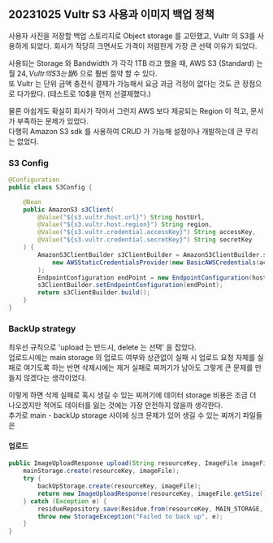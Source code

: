 ## 20231025 Vultr S3 사용과 이미지 백업 정책

사용자 사진을 저장할 백업 스토리지로 Object storage 를 고민했고, Vultr 의 S3를 사용하게 되었다.
회사가 적당히 크면서도 가격이 저렴한게 가장 큰 선택 이유가 되었다.     

사용되는 Storage 와 Bandwidth 가 각각 1TB 라고 했을 때, AWS S3 (Standard) 는 월 24$, Vultr 의 S3 는 월 6$ 으로 훨씬 절약 할 수 있다.     
또 Vultr 는 단위 금액 충전식 결제가 가능해서 요금 과금 걱정이 없다는 것도 큰 장점으로 다가왔다. (테스트로 10$을 먼저 선결제했다.)     

물론 아쉽게도 확실히 회사가 작아서 그런지 AWS 보다 제공되는 Region 이 적고, 문서가 부족하는 문제가 있었다.    
다행히 Amazon S3 sdk 를 사용하여 CRUD 가 가능해 설정이나 개발하는데 큰 무리는 없었다.

### S3 Config

```java
@Configuration
public class S3Config {

    @Bean
    public AmazonS3 s3Client(
        @Value("${s3.vultr.host.url}") String hostUrl,
        @Value("${s3.vultr.host.region}") String region,
        @Value("${s3.vultr.credential.accessKey}") String accessKey,
        @Value("${s3.vultr.credential.secretKey}") String secretKey
    ) {
        AmazonS3ClientBuilder s3ClientBuilder = AmazonS3ClientBuilder.standard().withCredentials(
            new AWSStaticCredentialsProvider(new BasicAWSCredentials(accessKey, secretKey))
        );
        EndpointConfiguration endPoint = new EndpointConfiguration(hostUrl, region);
        s3ClientBuilder.setEndpointConfiguration(endPoint);
        return s3ClientBuilder.build();
    }
}
```

### BackUp strategy

최우선 규칙으로 'upload 는 반드시, delete 는 선택' 을 잡았다.     
업로드시에는 main storage 의 업로드 여부와 상관없이 실패 시 업로드 요청 자체를 실패로 여기도록 하는 반면 삭제시에는 제거 실패로 찌꺼기가 남아도 그렇게 큰 문제를 만들지 않겠다는 생각이었다.    

이렇게 하면 삭제 실패로 혹시 생길 수 있는 찌꺼기에 데이터 storage 비용은 조금 더 나오겠지만 적어도 데이터를 잃는 것에는 가장 안전하지 않을까 생각한다.     
추가로 main - backUp storage 사이에 싱크 문제가 있어 생길 수 있는 찌꺼기 파일들은   

#### 업로드

``` java
public ImageUploadResponse upload(String resourceKey, ImageFile imageFile) {
    mainStorage.create(resourceKey, imageFile);
    try {
        backUpStorage.create(resourceKey, imageFile);
        return new ImageUploadResponse(resourceKey, imageFile.getSize());
    } catch (Exception e) {
        residueRepository.save(Residue.from(resourceKey, MAIN_STORAGE, e.getMessage()));
        throw new StorageException("Failed to back up", e);
    }
}
```


